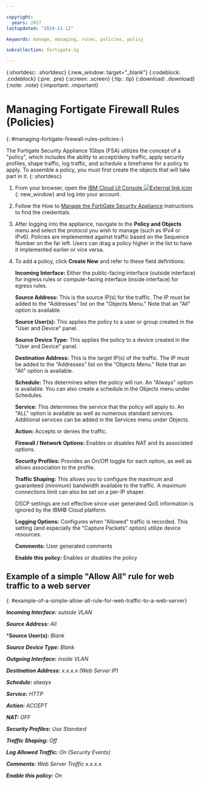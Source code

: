 ```yaml
---

copyright:
  years: 2017
lastupdated: "2019-11-12"

keywords: manage, managing, rules, policies, policy

subcollection: fortigate-1g

---
```


{:shortdesc: .shortdesc}
{:new_window: target="_blank"}
{:codeblock: .codeblock}
{:pre: .pre}
{:screen: .screen}
{:tip: .tip}
{:download: .download}
{:note: .note}
{:important: .important}

# Managing Fortigate Firewall Rules (Policies)
{: #managing-fortigate-firewall-rules-policies-}

The Fortigate Security Appliance 1Gbps (FSA) utilizes the concept of a "policy", which includes the ability to accept/deny traffic, apply security profiles, shape traffic, log traffic, and schedule a timeframe for a policy to apply. To assemble a policy, you must first create the objects that will take part in it.
{: shortdesc}

1. From your browser, open the [IBM Cloud UI Console ![External link icon](../../icons/launch-glyph.svg "External link icon")](https://cloud.ibm.com/classic/security/firewalls/multivlan/provision){: new_window} and log into your account.
2. Follow the How to [Manage the FortiGate Security Appliance](/docs/infrastructure/fortigate-1g?topic=fortigate-1g-managing-the-fortigate-security-appliance-1gbps) instructions to find the credentials.
3. After logging into the appliance, navigate to the **Policy and Objects** menu and select the protocol you wish to manage (such as IPv4 or IPv6). Policies are implemented against traffic based on the Sequence Number on the far left. Users can drag a policy higher in the list to have it implemented earlier or vice versa.
4. To add a policy, click **Create New** and refer to these field definitions:

    **Incoming Interface:** Either the public-facing interface (outside interface) for ingress rules or compute-facing interface (inside interface) for egress rules.

    **Source Address:** This is the source IP(s) for the traffic. The IP must be added to the "Addresses" list on the "Objects Menu." Note that an "All" option is available.

    **Source User(s):** This applies the policy to a user or group created in the "User and Device" panel.

    **Source Device Type:** This applies the policy to a device created in the "User and Device" panel.

    **Destination Address:** This is the target IP(s) of the traffic. The IP must be added to the "Addresses" list on the "Objects Menu." Note that an "All" option is available.

    **Schedule:** This determines when the policy will run. An "Always" option is available. You can also create a schedule in the Objects menu under Schedules.

    **Service:** This determines the service that the policy will apply to. An "ALL" option is available as well as numerous standard services. Additional services can be added in the Services menu under Objects.

    **Action:** Accepts or denies the traffic.

    **Firewall / Network Options:** Enables or disables NAT and its associated options.

    **Security Profiles:** Provides an On/Off toggle for each option, as well as allows association to the profile.

    **Traffic Shaping:** This allows you to configure the maximum and guaranteed (minimum) bandwidth available to the traffic. A maximum connections limit can also be set on a per-IP shaper.

    DSCP settings are not effective since user generated QoS information is ignored by the IBM© Cloud platform.

    **Logging Options:** Configures when "Allowed" traffic is recorded. This setting (and especially the "Capture Packets" option) utilize device resources.

    **Comments:** User generated comments

    **Enable this policy:** Enables or disables the policy

## Example of a simple "Allow All" rule for web traffic to a web server
{: #example-of-a-simple-allow-all-rule-for-web-traffic-to-a-web-server}

***Incoming Interface:*** *outside VLAN*

***Source Address:*** *All*

***Source User(s):** *Blank*

***Source Device Type:*** *Blank*

***Outgoing Interface:*** *inside VLAN*

***Destination Address:*** *x.x.x.x (Web Server IP)*

***Schedule:*** *always*

***Service:*** *HTTP*

***Action:*** *ACCEPT*

***NAT:*** *OFF*

***Security Profiles:*** *Use Standard*

***Traffic Shaping:*** *Off*

***Log Allowed Traffic:*** *On (Security Events)*

***Comments:*** *Web Server Traffic x.x.x.x*

***Enable this policy:*** *On*
